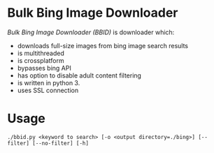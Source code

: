 Bulk Bing Image Downloader
==========================
*Bulk Bing Image Downloader (BBID)* is downloader which:
- downloads full-size images from bing image search results
- is multithreaded
- is crossplatform
- bypasses bing API
- has option to disable adult content filtering
- is written in python 3.
- uses SSL connection

Usage
=====
`./bbid.py <keyword to search> [-o <output directory=./bing>] [--filter] [--no-filter] [-h]`
